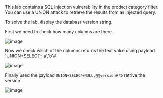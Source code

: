 This lab contains a SQL injection vulnerability in the product category filter. You can use a UNION attack to retrieve the results from an injected query.

To solve the lab, display the database version string.

First we need to check how many columns are there

![image](https://github.com/RahulMMenon011/Web_Security/assets/140642506/3a9ee582-70da-45f3-a2a2-a84ac7a46db8)

Now we check which of the columns returns the text value using payload `UNION+SELECT+'a','b'#

![image](https://github.com/RahulMMenon011/Web_Security/assets/140642506/1ed360db-2ccc-4556-a850-6547c4b8eecd)

Finally used the payload `UNION+SELECT+NULL,@@version#` to retrive the version

![image](https://github.com/RahulMMenon011/Web_Security/assets/140642506/d09cd110-a88f-46ad-b5b1-8bd628e36412)

